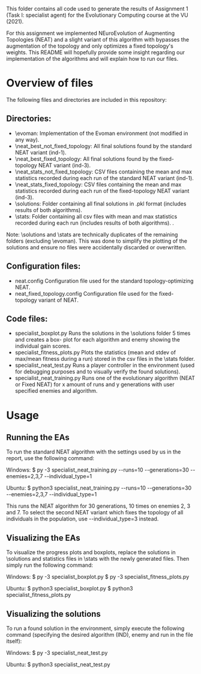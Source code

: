 This folder contains all code used to generate the results of Assignment 1 (Task I: specialist agent) for the 
Evolutionary Computing course at the VU (2021).

For this assignment we implemented NEuroEvolution of Augmenting Topologies (NEAT) and a slight variant of this
algorithm with bypasses the augmentation of the topology and only optimizes a fixed topology's weights. This 
README will hopefully provide some insight regarding our implementation of the algorithms and will explain how 
to run our files.

# Overview of files
The following files and directories are included in this repository:

## Directories:
* \evoman: 				Implementation of the Evoman environment (not modified in any way).
* \neat_best_not_fixed_topology: 	All final solutions found by the standard NEAT variant (ind-1).
* \neat_best_fixed_topology: 		All final solutions found by the fixed-topology NEAT variant (ind-3).
* \neat_stats_not_fixed_topology: 	CSV files containing the mean and max statistics recorded during each 
 					run of the standard NEAT variant (ind-1).
* \neat_stats_fixed_topology: 		CSV files containing the mean and max statistics recorded during each 
 					run of the fixed-topology NEAT variant (ind-3).
* \solutions: 				Folder containing all final solutions in .pkl format (includes results 
					of both algorithms). 
* \stats: 				Folder containing all csv files with mean and max statistics recorded 
 					during each run (includes results of both algorithms). .

Note: \solutions and \stats are technically duplicates of the remaining folders (excluding \evoman). This was done 
to simplify the plotting of the solutions and ensure no files were accidentally discarded or overwritten.

## Configuration files:
* neat.config				Configuration file used for the standard topology-optimizing NEAT.
* neat_fixed_topology.config		Configuration file used for the fixed-topology variant of NEAT.

## Code files:
* specialist_boxplot.py			Runs the solutions in the \solutions folder 5 times and creates a box-
					plot for each algorithm and enemy showing the individual gain scores.		
* specialist_fitness_plots.py		Plots the statistics (mean and stdev of max/mean fitness during a run) 
					stored in the csv files in the \stats folder.
* specialist_neat_test.py		Runs a player controller in the environment (used for debugging purposes 
					and to visually verify the found solutions).
* specialist_neat_training.py		Runs one of the evolutionary algorithm (NEAT or Fixed NEAT) for x amount 
					of runs and y generations with user specified enemies and algorithm.


# Usage

## Running the EAs
To run the standard NEAT algorithm with the settings used by us in the report, use the following command:

Windows:
$ py -3 specialist_neat_training.py --runs=10 --generations=30 --enemies=2,3,7 --individual_type=1

Ubuntu:
$ python3 specialist_neat_training.py --runs=10 --generations=30 --enemies=2,3,7 --individual_type=1

This runs the NEAT algorithm for 30 generations, 10 times on enemies 2, 3 and 7. To select the second NEAT 
variant which fixes the topology of all individuals in the population, use --individual_type=3 instead.


## Visualizing the EAs
To visualize the progress plots and boxplots, replace the solutions in \solutions and statistics files in \stats 
with the newly generated files. Then simply run the following command:

Windows:
$ py -3 specialist_boxplot.py
$ py -3 specialist_fitness_plots.py

Ubuntu:
$ python3 specialist_boxplot.py
$ python3 specialist_fitness_plots.py


## Visualizing the solutions
To run a found solution in the environment, simply execute the following command (specifying the desired algorithm 
(IND), enemy and run in the file itself):

Windows:
$ py -3 specialist_neat_test.py

Ubuntu:
$ python3 specialist_neat_test.py

